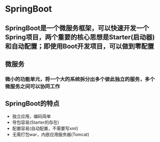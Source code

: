 # SpringBoot
## SpringBoot是一个微服务框架，可以快速开发一个Spring项目，两个重要的核心思想是Starter(启动器)和自动配置；即使用Boot开发项目，可以做到零配置
## 微服务
### 微小的功能单元，将一个大的系统拆分出多个彼此独立的服务，多个微服务之间可以协同工作
## SpringBoot的特点
- 独立应用，编码简单
- 导包容易(Starter的存在)
- 配置容易(自动配置，不需要写xml)
- 无需打包war，内嵌应用服务器(Tomcat)